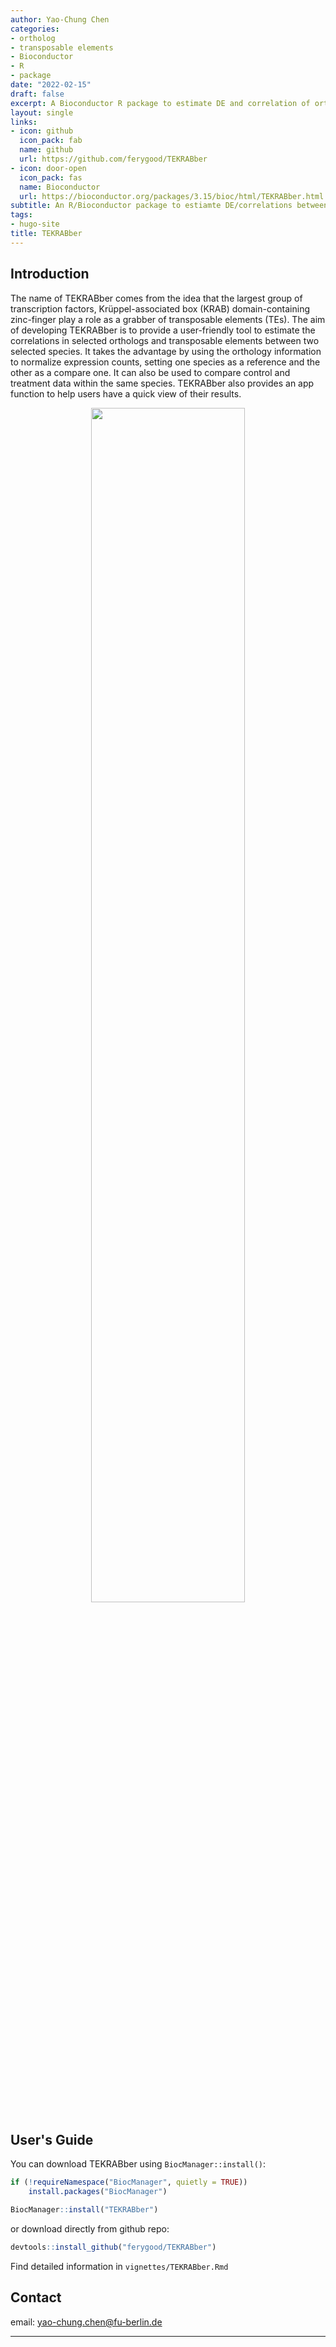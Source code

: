 ```yaml
---
author: Yao-Chung Chen
categories:
- ortholog
- transposable elements
- Bioconductor
- R
- package
date: "2022-02-15"
draft: false
excerpt: A Bioconductor R package to estimate DE and correlation of ortholog and transposable elements between two species.
layout: single
links:
- icon: github
  icon_pack: fab
  name: github
  url: https://github.com/ferygood/TEKRABber
- icon: door-open
  icon_pack: fas
  name: Bioconductor
  url: https://bioconductor.org/packages/3.15/bioc/html/TEKRABber.html
subtitle: An R/Bioconductor package to estiamte DE/correlations between two species
tags:
- hugo-site
title: TEKRABber
---
```


## Introduction
The name of TEKRABber comes from the idea that the largest group of transcription factors, Krüppel-associated box (KRAB) domain-containing zinc-finger play a role as a grabber of transposable elements (TEs). The aim of developing TEKRABber is to provide a user-friendly tool to estimate the correlations in selected orthologs and transposable elements between two selected species. It takes the advantage by using the orthology information to normalize expression counts, setting one species as a reference and the other as a compare one. It can also be used to compare control and treatment data within the same species. TEKRABber also provides an app function to help users have a quick view of their results.

<p align="center">
  <img src="https://user-images.githubusercontent.com/40789913/143321587-dc3dd415-89d8-44fc-8500-52960cd6a4c5.gif" width="70%" height="70%" />
</p>


## User's Guide  
You can download TEKRABber using `BiocManager::install()`:

```r
if (!requireNamespace("BiocManager", quietly = TRUE))
    install.packages("BiocManager")

BiocManager::install("TEKRABber")
```

or download directly from github repo:

```r
devtools::install_github("ferygood/TEKRABber")
```

Find detailed information in `vignettes/TEKRABber.Rmd`

## Contact
email: yao-chung.chen@fu-berlin.de

---

